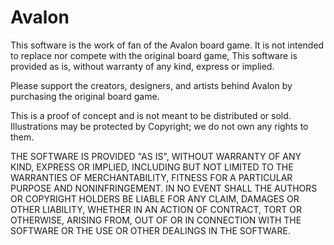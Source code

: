 # Avalon

This software is the work of fan of the Avalon board game. It is not intended to replace nor compete with the original board game,
This software is provided as is, without warranty of any kind, express or implied.

Please support the creators, designers, and artists behind Avalon by purchasing the original board game.

This is a proof of concept and is not meant to be distributed or sold. Illustrations may be protected by Copyright; we do not own any rights to them. 






THE SOFTWARE IS PROVIDED "AS IS", WITHOUT WARRANTY OF ANY KIND, EXPRESS OR
IMPLIED, INCLUDING BUT NOT LIMITED TO THE WARRANTIES OF MERCHANTABILITY,
FITNESS FOR A PARTICULAR PURPOSE AND NONINFRINGEMENT. IN NO EVENT SHALL THE
AUTHORS OR COPYRIGHT HOLDERS BE LIABLE FOR ANY CLAIM, DAMAGES OR OTHER
LIABILITY, WHETHER IN AN ACTION OF CONTRACT, TORT OR OTHERWISE, ARISING FROM,
OUT OF OR IN CONNECTION WITH THE SOFTWARE OR THE USE OR OTHER DEALINGS IN THE
SOFTWARE.
